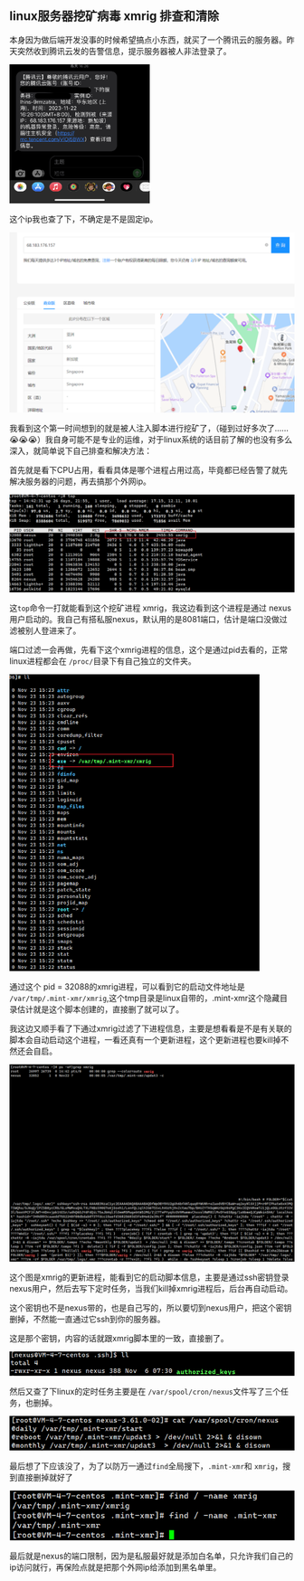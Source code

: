 ## linux服务器挖矿病毒 xmrig 排查和清除

本身因为做后端开发没事的时候希望搞点小东西，就买了一个腾讯云的服务器。昨天突然收到腾讯云发的告警信息，提示服务器被人非法登录了。

<img src="./img/image-20231123150740906.png" alt="image-20231123150740906" style="zoom: 67%;" />

这个ip我也查了下，不确定是不是固定ip。

<img src="./img/image-20231123161417708.png" alt="image-20231123161417708" style="zoom:50%;" />

我看到这个第一时间想到的就是被人注入脚本进行挖矿了，（碰到过好多次了...... 😭😭😭）我自身可能不是专业的运维，对于linux系统的话目前了解的也没有多么深入，就简单说下自己排查和解决方法：

首先就是看下CPU占用，看看具体是哪个进程占用过高，毕竟都已经告警了就先解决服务器的问题，再去搞那个外网ip。

![image-20231123151327120](./img/image-20231123151327120.png)

这`top`命令一打就能看到这个挖矿进程 xmrig，我这边看到这个进程是通过 nexus用户启动的。我自己有搭私服nexus，默认用的是8081端口，估计是端口没做过滤被别人登进来了。

端口过滤一会再做，先看下这个xmrig进程的信息，这个是通过pid去看的，正常linux进程都会在 `/proc/`目录下有自己独立的文件夹。

<img src="./img/image-20231123152751514.png" alt="image-20231123152751514" style="zoom: 67%;" />

通过这个 pid = 32088的xmrig进程，可以看到它的启动文件地址是 `/var/tmp/.mint-xmr/xmrig`,这个tmp目录是linux自带的，.mint-xmr这个隐藏目录估计就是这个脚本创建的，直接删了就可以了。

我这边又顺手看了下通过xmrig过滤了下进程信息，主要是想看看是不是有关联的脚本会自动启动这个进程，一看还真有一个更新进程，这个更新进程也要kill掉不然还会自启。

<img src="./img/image-20231123151920209.png" alt="image-20231123151920209" style="zoom: 67%;" />

这个图是xmrig的更新进程，能看到它的启动脚本信息，主要是通过ssh密钥登录nexus用户，然后去写下定时任务，当我们kill掉xmrig进程后，后台再自动启动。

这个密钥也不是nexus带的，也是自己写的，所以要切到nexus用户，把这个密钥删掉，不然能一直通过它ssh到你的服务器。

这是那个密钥，内容的话就跟xmrig脚本里的一致，直接删了。

![image-20231123154500471](./img/image-20231123154500471.png)

然后又查了下linux的定时任务主要是在 `/var/spool/cron/nexus`文件写了三个任务，也删掉。

![image-20231123154557315](./img/image-20231123154557315.png)

最后想了下应该没了，为了以防万一通过`find`全局搜下，`.mint-xmr`和 `xmrig`，搜到直接删掉就好了

![image-20231123155243001](./img/image-20231123155243001.png)

最后就是nexus的端口限制，因为是私服最好就是添加白名单，只允许我们自己的ip访问就行，再保险点就是把那个外网ip给添加到黑名单里。